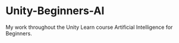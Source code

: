 # Unity-Beginners-AI
My work throughout the Unity Learn course Artificial Intelligence for Beginners.
